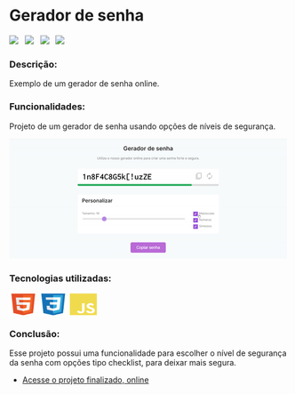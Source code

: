 <h1>Gerador de senha</h1>

<p>
  <img src="https://img.shields.io/github/license/lucasbizachi/gerador-senha"/>&#160;&#160;
  <img src="https://img.shields.io/github/languages/count/lucasbizachi/gerador-senha"/>&#160;&#160;
  <img src="https://img.shields.io/github/languages/top/lucasbizachi/gerador-senha"/>&#160;&#160;
  <img src="https://img.shields.io/github/repo-size/lucasbizachi/gerador-senha"/>
</p>

<h3>Descrição:</h3>
<p>Exemplo de um gerador de senha online.</p>

<h3>Funcionalidades:</h3>
<p>Projeto de um gerador de senha usando opções de níveis de segurança.</p>

<img src="assets/gerador.gif"/>

<h3>Tecnologias utilizadas:</h3>
<p><img align="center" alt="" height="40" width="50" src="https://raw.githubusercontent.com/devicons/devicon/master/icons/html5/html5-original.svg">
  <img align="center" alt="" height="40" width="50" src="https://raw.githubusercontent.com/devicons/devicon/master/icons/css3/css3-original.svg">
  <img align="center" alt="" height="40" width="50" src="https://raw.githubusercontent.com/devicons/devicon/master/icons/javascript/javascript-plain.svg">
</p>
  
  
<h3>Conclusão:</h3>
<p>Esse projeto possui uma funcionalidade para escolher o nível de segurança da senha com opções tipo checklist, para deixar mais segura.</p>

- [Acesse o projeto finalizado, online]()
